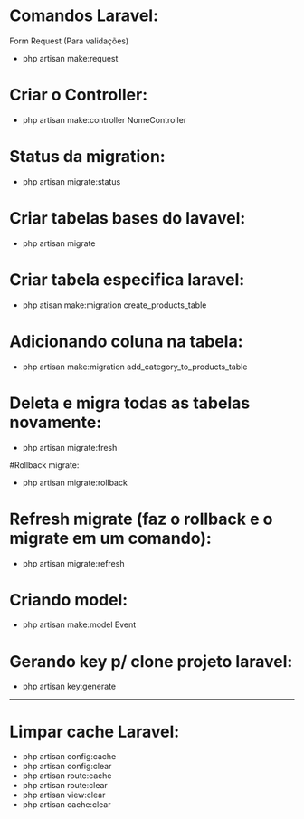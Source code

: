 # Comandos Laravel:
Form Request (Para validações)
- php artisan make:request <NomeFormRequest>

# Criar o Controller: 
- php artisan make:controller NomeController

# Status da migration:
- php artisan migrate:status

# Criar tabelas bases do lavavel: 
- php artisan migrate

# Criar tabela especifica laravel:
- php atisan make:migration create_products_table

# Adicionando coluna na tabela:
- php artisan make:migration add_category_to_products_table

# Deleta e migra todas as tabelas novamente:
- php artisan migrate:fresh

#Rollback migrate:
- php artisan migrate:rollback

# Refresh migrate (faz o rollback e o migrate em um comando):
- php artisan migrate:refresh

# Criando model:
- php artisan make:model Event

# Gerando key p/ clone projeto laravel:
- php artisan key:generate

---
# Limpar cache Laravel:
- php artisan config:cache
- php artisan config:clear
- php artisan route:cache
- php artisan route:clear
- php artisan view:clear
- php artisan cache:clear
